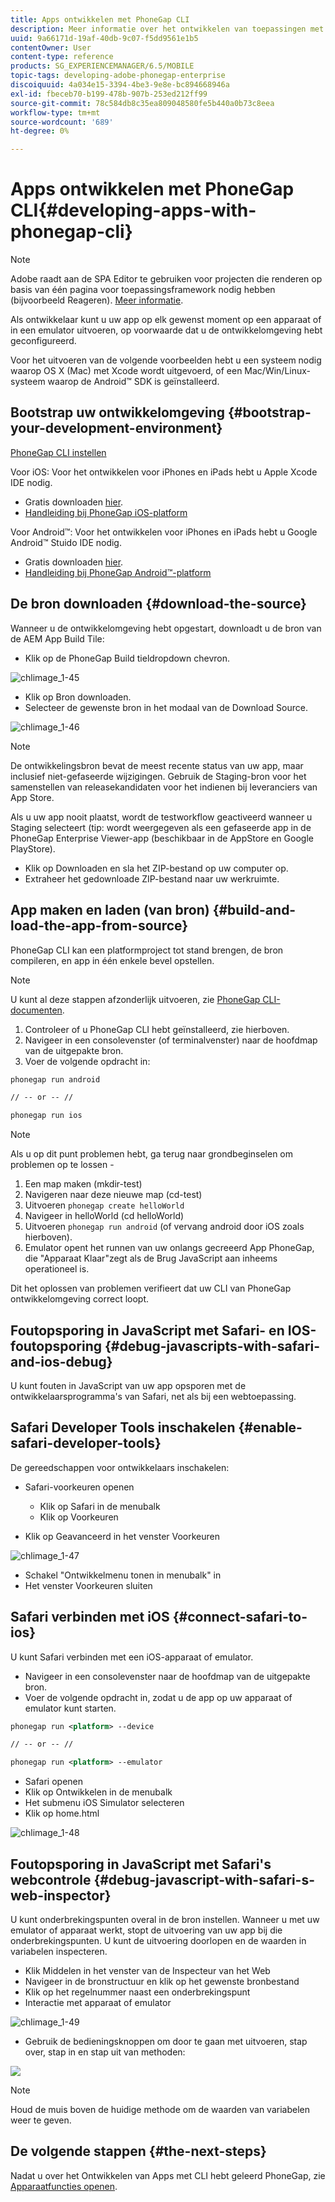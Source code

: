 ```yaml
---
title: Apps ontwikkelen met PhoneGap CLI
description: Meer informatie over het ontwikkelen van toepassingen met PhoneGap CLI.
uuid: 9a66171d-19af-40db-9c07-f5dd9561e1b5
contentOwner: User
content-type: reference
products: SG_EXPERIENCEMANAGER/6.5/MOBILE
topic-tags: developing-adobe-phonegap-enterprise
discoiquuid: 4a034e15-3394-4be3-9e8e-bc894668946a
exl-id: fbeceb70-b199-478b-907b-253ed212ff99
source-git-commit: 78c584db8c35ea809048580fe5b440a0b73c8eea
workflow-type: tm+mt
source-wordcount: '689'
ht-degree: 0%

---
```


# Apps ontwikkelen met PhoneGap CLI{#developing-apps-with-phonegap-cli}

>[!NOTE]
>
>Adobe raadt aan de SPA Editor te gebruiken voor projecten die renderen op basis van één pagina voor toepassingsframework nodig hebben (bijvoorbeeld Reageren). [Meer informatie](/help/sites-developing/spa-overview.md).

Als ontwikkelaar kunt u uw app op elk gewenst moment op een apparaat of in een emulator uitvoeren, op voorwaarde dat u de ontwikkelomgeving hebt geconfigureerd.

Voor het uitvoeren van de volgende voorbeelden hebt u een systeem nodig waarop OS X (Mac) met Xcode wordt uitgevoerd, of een Mac/Win/Linux-systeem waarop de Android™ SDK is geïnstalleerd.

## Bootstrap uw ontwikkelomgeving {#bootstrap-your-development-environment}

[PhoneGap CLI instellen](https://docs.phonegap.com/en/4.0.0/guide_cli_index.md.html#The%20Command-Line%20Interface)

Voor iOS: Voor het ontwikkelen voor iPhones en iPads hebt u Apple Xcode IDE nodig.

* Gratis downloaden [hier](https://idmsa.apple.com/IDMSWebAuth/signin?appIdKey=891bd3417a7776362562d2197f89480a8547b108fd934911bcbea0110d07f757&amp;path=%2Fdownload%2F&amp;rv=1).
* [Handleiding bij PhoneGap iOS-platform](https://docs.phonegap.com/en/4.0.0/guide_platforms_ios_index.md.html#iOS%20Platform%20Guide)

Voor Android™: Voor het ontwikkelen voor iPhones en iPads hebt u Google Android™ Stuido IDE nodig.

* Gratis downloaden [hier](https://developer.android.com/studio).
* [Handleiding bij PhoneGap Android™-platform](https://docs.phonegap.com/en/4.0.0/guide_platforms_android_index.md.html#Android%20Platform%20Guide)

## De bron downloaden {#download-the-source}

Wanneer u de ontwikkelomgeving hebt opgestart, downloadt u de bron van de AEM App Build Tile:

* Klik op de PhoneGap Build tieldropdown chevron.

![chlimage_1-45](assets/chlimage_1-45.png)

* Klik op Bron downloaden.
* Selecteer de gewenste bron in het modaal van de Download Source.

![chlimage_1-46](assets/chlimage_1-46.png)

>[!NOTE]
>
>De ontwikkelingsbron bevat de meest recente status van uw app, maar inclusief niet-gefaseerde wijzigingen. Gebruik de Staging-bron voor het samenstellen van releasekandidaten voor het indienen bij leveranciers van App Store.
>
>Als u uw app nooit plaatst, wordt de testworkflow geactiveerd wanneer u Staging selecteert (tip: wordt weergegeven als een gefaseerde app in de PhoneGap Enterprise Viewer-app (beschikbaar in de AppStore en Google PlayStore).

* Klik op Downloaden en sla het ZIP-bestand op uw computer op.
* Extraheer het gedownloade ZIP-bestand naar uw werkruimte.

## App maken en laden (van bron) {#build-and-load-the-app-from-source}

PhoneGap CLI kan een platformproject tot stand brengen, de bron compileren, en app in één enkele bevel opstellen.

>[!NOTE]
>
>U kunt al deze stappen afzonderlijk uitvoeren, zie [PhoneGap CLI-documenten](https://phonegap.com/blog/2014/11/13/phonegap-cli-3-6-3/).

1. Controleer of u PhoneGap CLI hebt geïnstalleerd, zie hierboven.
1. Navigeer in een consolevenster (of terminalvenster) naar de hoofdmap van de uitgepakte bron.
1. Voer de volgende opdracht in:

```xml
phonegap run android

// -- or -- //

phonegap run ios
```

>[!NOTE]
>
>Als u op dit punt problemen hebt, ga terug naar grondbeginselen om problemen op te lossen -
>
>1. Een map maken (mkdir-test)
>1. Navigeren naar deze nieuwe map (cd-test)
>1. Uitvoeren `phonegap create helloWorld`
>1. Navigeer in helloWorld (cd helloWorld)
>1. Uitvoeren `phonegap run android` (of vervang android door iOS zoals hierboven).
>1. Emulator opent het runnen van uw onlangs gecreeerd App PhoneGap, die &quot;Apparaat Klaar&quot;zegt als de Brug JavaScript aan inheems operationeel is.
>
>Dit het oplossen van problemen verifieert dat uw CLI van PhoneGap ontwikkelomgeving correct loopt.

## Foutopsporing in JavaScript met Safari- en IOS-foutopsporing {#debug-javascripts-with-safari-and-ios-debug}

U kunt fouten in JavaScript van uw app opsporen met de ontwikkelaarsprogramma&#39;s van Safari, net als bij een webtoepassing.

## Safari Developer Tools inschakelen {#enable-safari-developer-tools}

De gereedschappen voor ontwikkelaars inschakelen:

* Safari-voorkeuren openen

   * Klik op Safari in de menubalk
   * Klik op Voorkeuren

* Klik op Geavanceerd in het venster Voorkeuren

![chlimage_1-47](assets/chlimage_1-47.png)

* Schakel &quot;Ontwikkelmenu tonen in menubalk&quot; in
* Het venster Voorkeuren sluiten

## Safari verbinden met iOS {#connect-safari-to-ios}

U kunt Safari verbinden met een iOS-apparaat of emulator.

* Navigeer in een consolevenster naar de hoofdmap van de uitgepakte bron.
* Voer de volgende opdracht in, zodat u de app op uw apparaat of emulator kunt starten.

```xml
phonegap run <platform> --device

// -- or -- //

phonegap run <platform> --emulator
```

* Safari openen
* Klik op Ontwikkelen in de menubalk
* Het submenu iOS Simulator selecteren
* Klik op home.html

![chlimage_1-48](assets/chlimage_1-48.png)

## Foutopsporing in JavaScript met Safari&#39;s webcontrole {#debug-javascript-with-safari-s-web-inspector}

U kunt onderbrekingspunten overal in de bron instellen. Wanneer u met uw emulator of apparaat werkt, stopt de uitvoering van uw app bij die onderbrekingspunten. U kunt de uitvoering doorlopen en de waarden in variabelen inspecteren.

* Klik Middelen in het venster van de Inspecteur van het Web
* Navigeer in de bronstructuur en klik op het gewenste bronbestand
* Klik op het regelnummer naast een onderbrekingspunt
* Interactie met apparaat of emulator

![chlimage_1-49](assets/chlimage_1-49.png)

* Gebruik de bedieningsknoppen om door te gaan met uitvoeren, stap over, stap in en stap uit van methoden:

![](do-not-localize/chlimage_1-4.png)

>[!NOTE]
>
>Houd de muis boven de huidige methode om de waarden van variabelen weer te geven.

## De volgende stappen {#the-next-steps}

Nadat u over het Ontwikkelen van Apps met CLI hebt geleerd PhoneGap, zie [Apparaatfuncties openen](/help/mobile/phonegap-access-device-features.md).
